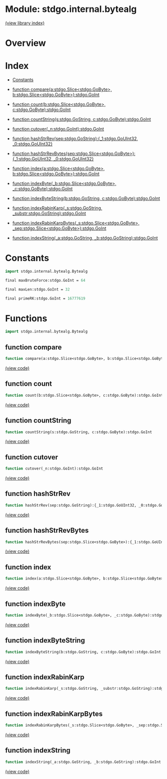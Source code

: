 # Module: stdgo.internal.bytealg


[(view library index)](../../stdgo.md)


# Overview


 


# Index


- [Constants](<#constants>)

- [function compare\(a:stdgo.Slice\<stdgo.GoByte\>, b:stdgo.Slice\<stdgo.GoByte\>\):stdgo.GoInt](<#function-compare>)

- [function count\(b:stdgo.Slice\<stdgo.GoByte\>, c:stdgo.GoByte\):stdgo.GoInt](<#function-count>)

- [function countString\(s:stdgo.GoString, c:stdgo.GoByte\):stdgo.GoInt](<#function-countstring>)

- [function cutover\(\_n:stdgo.GoInt\):stdgo.GoInt](<#function-cutover>)

- [function hashStrRev\(sep:stdgo.GoString\):\{\_1:stdgo.GoUInt32, \_0:stdgo.GoUInt32\}](<#function-hashstrrev>)

- [function hashStrRevBytes\(sep:stdgo.Slice\<stdgo.GoByte\>\):\{\_1:stdgo.GoUInt32, \_0:stdgo.GoUInt32\}](<#function-hashstrrevbytes>)

- [function index\(a:stdgo.Slice\<stdgo.GoByte\>, b:stdgo.Slice\<stdgo.GoByte\>\):stdgo.GoInt](<#function-index>)

- [function indexByte\(\_b:stdgo.Slice\<stdgo.GoByte\>, \_c:stdgo.GoByte\):stdgo.GoInt](<#function-indexbyte>)

- [function indexByteString\(b:stdgo.GoString, c:stdgo.GoByte\):stdgo.GoInt](<#function-indexbytestring>)

- [function indexRabinKarp\(\_s:stdgo.GoString, \_substr:stdgo.GoString\):stdgo.GoInt](<#function-indexrabinkarp>)

- [function indexRabinKarpBytes\(\_s:stdgo.Slice\<stdgo.GoByte\>, \_sep:stdgo.Slice\<stdgo.GoByte\>\):stdgo.GoInt](<#function-indexrabinkarpbytes>)

- [function indexString\(\_a:stdgo.GoString, \_b:stdgo.GoString\):stdgo.GoInt](<#function-indexstring>)

# Constants


```haxe
import stdgo.internal.bytealg.Bytealg
```


```haxe
final maxBruteForce:stdgo.GoInt = 64
```


```haxe
final maxLen:stdgo.GoInt = 32
```


```haxe
final primeRK:stdgo.GoInt = 16777619
```


# Functions


```haxe
import stdgo.internal.bytealg.Bytealg
```


## function compare


```haxe
function compare(a:stdgo.Slice<stdgo.GoByte>, b:stdgo.Slice<stdgo.GoByte>):stdgo.GoInt
```


 


[\(view code\)](<./Bytealg.hx#L99>)


## function count


```haxe
function count(b:stdgo.Slice<stdgo.GoByte>, c:stdgo.GoByte):stdgo.GoInt
```


 


[\(view code\)](<./Bytealg.hx#L46>)


## function countString


```haxe
function countString(s:stdgo.GoString, c:stdgo.GoByte):stdgo.GoInt
```


 


[\(view code\)](<./Bytealg.hx#L55>)


## function cutover


```haxe
function cutover(_n:stdgo.GoInt):stdgo.GoInt
```


 


[\(view code\)](<./Bytealg.hx#L123>)


## function hashStrRev


```haxe
function hashStrRev(sep:stdgo.GoString):{_1:stdgo.GoUInt32, _0:stdgo.GoUInt32}
```


 


[\(view code\)](<./Bytealg.hx#L67>)


## function hashStrRevBytes


```haxe
function hashStrRevBytes(sep:stdgo.Slice<stdgo.GoByte>):{_1:stdgo.GoUInt32, _0:stdgo.GoUInt32}
```


 


[\(view code\)](<./Bytealg.hx#L27>)


## function index


```haxe
function index(a:stdgo.Slice<stdgo.GoByte>, b:stdgo.Slice<stdgo.GoByte>):stdgo.GoInt
```


 


[\(view code\)](<./Bytealg.hx#L88>)


## function indexByte


```haxe
function indexByte(_b:stdgo.Slice<stdgo.GoByte>, _c:stdgo.GoByte):stdgo.GoInt
```


 


[\(view code\)](<./Bytealg.hx#L11>)


## function indexByteString


```haxe
function indexByteString(b:stdgo.GoString, c:stdgo.GoByte):stdgo.GoInt
```


 


[\(view code\)](<./Bytealg.hx#L19>)


## function indexRabinKarp


```haxe
function indexRabinKarp(_s:stdgo.GoString, _substr:stdgo.GoString):stdgo.GoInt
```


 


[\(view code\)](<./Bytealg.hx#L128>)


## function indexRabinKarpBytes


```haxe
function indexRabinKarpBytes(_s:stdgo.Slice<stdgo.GoByte>, _sep:stdgo.Slice<stdgo.GoByte>):stdgo.GoInt
```


 


[\(view code\)](<./Bytealg.hx#L130>)


## function indexString


```haxe
function indexString(_a:stdgo.GoString, _b:stdgo.GoString):stdgo.GoInt
```


 


[\(view code\)](<./Bytealg.hx#L147>)


